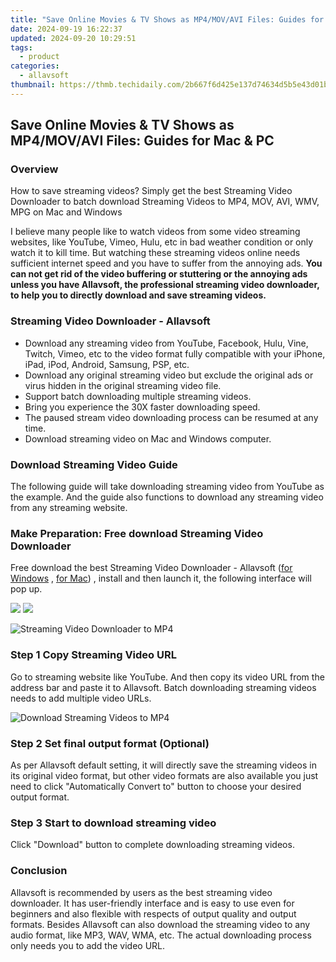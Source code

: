 ```yaml
---
title: "Save Online Movies & TV Shows as MP4/MOV/AVI Files: Guides for Mac & PC"
date: 2024-09-19 16:22:37
updated: 2024-09-20 10:29:51
tags:
  - product
categories:
  - allavsoft
thumbnail: https://thmb.techidaily.com/2b667f6d425e137d74634d5b5e43d01ba3b3015e34fc38e54ba016f1aa0f02aa.jpg
---
```


## Save Online Movies & TV Shows as MP4/MOV/AVI Files: Guides for Mac & PC

### Overview

How to save streaming videos? Simply get the best Streaming Video Downloader to batch download Streaming Videos to MP4, MOV, AVI, WMV, MPG on Mac and Windows

I believe many people like to watch videos from some video streaming websites, like YouTube, Vimeo, Hulu, etc in bad weather condition or only watch it to kill time. But watching these streaming videos online needs sufficient internet speed and you have to suffer from the annoying ads. **You can not get rid of the video buffering or stuttering or the annoying ads unless you have Allavsoft, the professional streaming video downloader, to help you to directly download and save streaming videos.**

### Streaming Video Downloader - Allavsoft

* Download any streaming video from YouTube, Facebook, Hulu, Vine, Twitch, Vimeo, etc to the video format fully compatible with your iPhone, iPad, iPod, Android, Samsung, PSP, etc.
* Download any original streaming video but exclude the original ads or virus hidden in the original streaming video file.
* Support batch downloading multiple streaming videos.
* Bring you experience the 30X faster downloading speed.
* The paused stream video downloading process can be resumed at any time.
* Download streaming video on Mac and Windows computer.

### Download Streaming Video Guide

The following guide will take downloading streaming video from YouTube as the example. And the guide also functions to download any streaming video from any streaming website.

### Make Preparation: Free download Streaming Video Downloader

Free download the best Streaming Video Downloader - Allavsoft ([for Windows](https://tools.techidaily.com/allavsoft/products/) , [for Mac](https://tools.techidaily.com/allavsoft/products/)) , install and then launch it, the following interface will pop up.

[![](https://www.allavsoft.com/how-to/../images/how-to/free-download-win.jpg)](https://tools.techidaily.com/allavsoft/products/) [![](https://www.allavsoft.com/how-to/../images/how-to/free-download-mac.jpg)](https://tools.techidaily.com/allavsoft/products/)

![Streaming Video Downloader to MP4](https://www.allavsoft.com/how-to/../images/allavsoft/screen-shot-600.jpg)

### Step 1 Copy Streaming Video URL

Go to streaming website like YouTube. And then copy its video URL from the address bar and paste it to Allavsoft. Batch downloading streaming videos needs to add multiple video URLs.

![Download Streaming Videos to MP4](https://www.allavsoft.com/how-to/../images/how-to/download-rtmp-video/download-rtmp-video.jpg)

### Step 2 Set final output format (Optional)

As per Allavsoft default setting, it will directly save the streaming videos in its original video format, but other video formats are also available you just need to click "Automatically Convert to" button to choose your desired output format.

### Step 3 Start to download streaming video

Click "Download" button to complete downloading streaming videos.

### Conclusion

Allavsoft is recommended by users as the best streaming video downloader. It has user-friendly interface and is easy to use even for beginners and also flexible with respects of output quality and output formats. Besides Allavsoft can also download the streaming video to any audio format, like MP3, WAV, WMA, etc. The actual downloading process only needs you to add the video URL.

<ins class="adsbygoogle"
     style="display:block"
     data-ad-format="autorelaxed"
     data-ad-client="ca-pub-7571918770474297"
     data-ad-slot="1223367746"></ins>



<ins class="adsbygoogle"
     style="display:block"
     data-ad-client="ca-pub-7571918770474297"
     data-ad-slot="8358498916"
     data-ad-format="auto"
     data-full-width-responsive="true"></ins>
